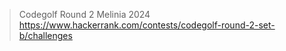 > Codegolf Round 2 Melinia 2024  
> https://www.hackerrank.com/contests/codegolf-round-2-set-b/challenges

